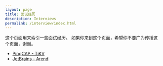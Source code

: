 ```yaml
---
layout: page
title: 面试经历
description: Interviews
permalink: /interview/index.html
---
```


这个页面用来索引一些面试经历。
如果你来到这个页面，希望你不要广为传播这个页面，谢谢。

+ [PingCAP - TiKV](pingcap-tikv.html)
+ [JetBrains - Arend](jetbrains-arend.html)
